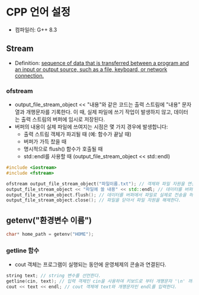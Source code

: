 # CPP 언어 설정
- 컴파일러: G++ 8.3

## Stream
- Definition: [sequence of data that is transferred between a program and an input or output source, such as a file, keyboard, or network connection.](https://en.wikipedia.org/wiki/Stream_(computing))

### ofstream
- output_file_stream_object << "내용"와 같은 코드는 출력 스트림에 "내용" 문자열과 개행문자를 기록한다. 이 때, 실제 파일에 쓰기 작업이 발생하지 않고, 데이터는 출력 스트림의 버퍼에 임시로 저장된다.
- 버퍼의 내용이 실제 파일에 쓰여지는 시점은 몇 가지 경우에 발생합니다:
  - 출력 스트림 객체가 파괴될 때 (예: 함수가 끝날 때)
  - 버퍼가 가득 찼을 때
  - 명시적으로 flush() 함수가 호출될 때
  - std::endl를 사용할 때 (output_file_stream_object << std::endl)

```cpp
#include <iostream>
#include <fstream>

ofstream output_file_stream_object("파일이름.txt"); // 객체와 파일 자원을 연결한다.
output_file_stream_object << "파일에 쓸 내용" << std::endl; // 데이터를 버퍼에 기록 한다.
output_file_stream_object.flush(); // 데이터를 버퍼에서 파일로 실제로 전송을 하고 기록한다.
output_file_stream_object.close(); // 파일을 닫아서 파일 자원을 해제한다.
```

## getenv("환경변수 이름")
```cpp
char* home_path = getenv("HOME");
```

### getline 함수
- cout 객체는 프로그램이 실행되는 동안에 운영체제의 콘솔과 연결된다.
```cpp
string text; // string 변수를 선언한다.
getline(cin, text); // 입력 객체인 cin을 사용하여 키보드로 부터 개행문자 '\n' 까지를 읽어서 text에 할당한다.
cout << text << endl; // cout 객체에 text와 개행문자인 endl를 입력한다.
```

